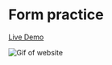 # Form practice

[Live Demo](https://laur-ns.github.io/form-practice)

![Gif of website](https://i.imgur.com/MAWpHYW.gif)
